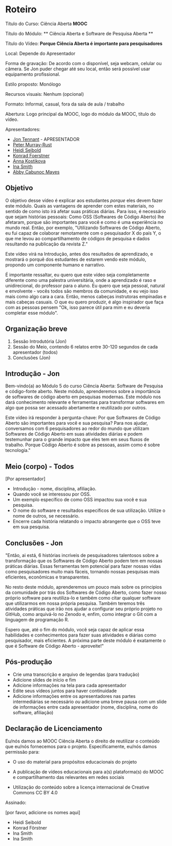 # Roteiro

Título do Curso: Ciência Aberta **MOOC**

Título do Módulo: ** Ciência Aberta e Software de Pesquisa Aberta **

Título do Vídeo: **Porque Ciência Aberta é importante para pesquisadores**

Local: Depende do Apresentador

Forma de gravação: De acordo com o disponível, seja webcam, celular ou câmera. Se Jon puder chegar até seu local, então será possível usar equipamento profissional.

Estilo proposto: Monólogo

Recursos visuais: Nenhum (opcional)

Formato: Informal, casual, fora da sala de aula / trabalho

Abertura: Logo principal da MOOC, logo do módulo da MOOC, título do vídeo.

Apresentadores:

- [Jon Tennant](https://twitter.com/protohedgehog) - APRESENTADOR
- [Peter Murray-Rust](https://twitter.com/petermurrayrust)
- [Heidi Seibold](https://twitter.com/HeidiBaya)
- [Konrad Foerstner](https://twitter.com/konradfoerstner)
- [Anna Kostikova](https://twitter.com/oxytheca)
- [Ina Smith](https://twitter.com/ismonet)
- [Abby Cabunoc Mayes](https://twitter.com/abbycabs)

## Objetivo

O objetivo desse vídeo é explicar aos estudantes *porque* eles devem fazer este módulo. Quais as vantagens de aprender com estes materiais, no sentido de como isto irá afetar suas práticas diárias. Para isso, é necessário que sejam histórias pessoais: Como OSS (Softwares de Código Aberto) lhe afetaram, porque são importantes para você e como é uma experiência no mundo real. Então, por exemplo, "Utilizando Softwares de Código Aberto, eu fui capaz de colaborar remotamente com o pesquisador X do país Y, o que me levou ao compartilhamento de códigos de pesquisa e dados resultando na publicação da revista Z."

Este vídeo virá na Introdução, antes dos resultados de aprendizado, e mostrará o porquê dos estudantes de estarem vendo este módulo, propondo um componente humano e narrativo.

É importante ressaltar, eu quero que este vídeo seja completamente diferente como uma palestra universitária, onde a aprendizado é raso e unidirecional, do professor para o aluno. Eu quero que seja pessoal, natural e envolvente - vocês todos são membros da comunidade, e eu vejo isso mais como algo cara a cara. Então, menos cabeças instrutoras empinadas e mais cabeças casuais. O que eu quero produzir, é algo inspirador que faça com as pessoas pensem "Ok, isso parece útil para mim e eu deveria completar esse módulo".

## Organização breve

1. Sessão Introdutória (Jon)
2. Sessão do Meio, contendo 6 relatos entre 30-120 segundos de cada apresentador (todos)
3. Conclusões (Jon)

## Introdução - Jon

Bem-vindo(a) ao Módulo 5 do curso Ciência Aberta: Software de Pesquisa e código-fonte aberto. Neste módulo, aprenderemos sobre a importância de softwares de código aberto em pesquisas modernas. Este módulo nos dará conhecimento relevante e ferramentas para transformar softwares em algo que possa ser acessado abertamente e reutilizado por outros.

Este vídeo irá responder à pergunta-chave: Por que Softwares de Código Aberto são importantes para você e sua pesquisa? Para nos ajudar, conversamos com 6 pesquisadores ao redor do mundo que utilizam Softwares de Código Aberto em suas atividades diárias e podem testemunhar para o grande impacto que eles tem em seus fluxos de trabalho. Porque Código Aberto é sobre as pessoas, assim como é sobre tecnologia."

## Meio (corpo) - Todos

[Por apresentador]

- Introdução - nome, disciplina, afiliação.
- Quando você se interessou por OSS.
- Um exemplo específico de como OSS impactou sua você e sua pesquisa.
- O nome do software e resultados específicos de sua utilização. Utilize o nome de outros, se necessário.
- Encerre cada história relatando o impacto abrangente que o OSS teve em sua pesquisa.

## Conclusões - Jon

"Então, ai está, 6 histórias incríveis de pesquisadores talentosos sobre a transformação que os Softwares de Código Aberto podem tem em nossas práticas diárias. Essas ferramentas tem potencial para fazer nossas vidas como pesquisadores muito mais fáceis, tornando nossas pesquisas mais eficientes, econômicas e transparentes.

No resto deste módulo, aprenderemos um pouco mais sobre os principios da comunidade por trás dos Softwares de Código Aberto, como fazer nosso próprio software para reutiliza-lo e também como citar qualquer software que utilizarmos em nossa própria pesquisa. Também teremos três atividades práticas que irão nos ajudar a configurar seu próprio projeto no GitHub, como arquivá-lo no Zenodo e, enfim, como integrar o Git com a linguagem de programação R.

Espero que, até o fim do módulo, você seja capaz de aplicar essa habilidades e conhecimentos para fazer suas atividades e diárias como pesquisador, mais eficientes. A próxima parte deste módulo é exatamente o que é Software de Código Aberto - aproveite!"

## Pós-produção

- Crie uma transcrição e arquivo de legendas (para tradução)
- Adicione slides de início e fim
- Adicione informações na tela para cada apresentador
- Edite seus vídeos juntos para haver continuidade
- Adicione informações entre os apresentadores nas partes intermediárias se necessário *ou* adicione uma breve pausa com um slide de informações entre cada apresentador (nome, disciplina, nome do software, afiliação)

## Declaração de Licenciamento

Eu/nós damos ao MOOC Ciência Aberta o direito de reutilizar o conteúdo que eu/nós fornecemos para o projeto. Especificamente, eu/nós damos permissão para:

- O uso do material para propósitos educacionais do projeto

- A publicação de vídeos educacionais para a(s) plataforma(s) do MOOC e compartilhamento das relevantes em redes sociais

- Utilização do conteúdo sobre a licença internacional de Creative Commons CC BY 4.0

Assinado:

[por favor, adicione os nomes aqui]

- Heidi Seibold
- Konrad Förstner
- Ina Smith
- Ina Smith